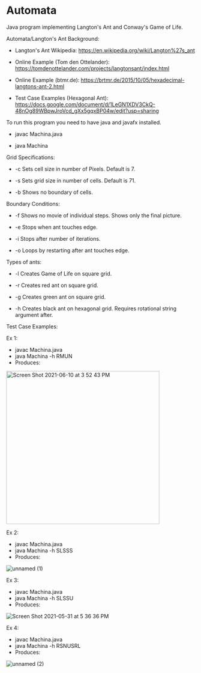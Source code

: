 # Automata
Java program implementing Langton's Ant and Conway's Game of Life.

Automata/Langton's Ant Background: 

- Langton's Ant Wikipedia: https://en.wikipedia.org/wiki/Langton%27s_ant

- Online Example (Tom den Ottelander): https://tomdenottelander.com/projects/langtonsant/index.html

- Online Example (btmr.de): https://brtmr.de/2015/10/05/hexadecimal-langtons-ant-2.html

- Test Case Examples (Hexagonal Ant): https://docs.google.com/document/d/1LeGN1XDV3CkQ-48nOg89WBpwJroVcd_gXx5gqxBP04w/edit?usp=sharing


To run this program you need to have java and javafx installed.

  - javac Machina.java

  - java Machina 

Grid Specifications:

  - -c  Sets cell size in number of Pixels. Default is 7.
 
  - -s  Sets grid size in number of cells. Default is 71.
  
  - -b  Shows no boundary of cells.
  
Boundary Conditions:
  
  - -f Shows no movie of individual steps. Shows only the final picture.
  
  - -e Stops when ant touches edge.
  
  - -i Stops after number of iterations.
  
  - -o Loops by restarting after ant touches edge.
  
Types of ants:
  
  - -l Creates Game of Life on square grid.
  
  - -r Creates red ant on square grid.
  
  - -g Creates green ant on square grid.
  
  - -h Creates black ant on hexagonal grid. Requires rotational string argument after.
  
Test Case Examples:

  Ex 1: 
  - javac Machina.java
  - java Machina -h RMUN
  - Produces: 
  <img width="408" alt="Screen Shot 2021-06-10 at 3 52 43 PM" src="https://user-images.githubusercontent.com/83527286/121606942-f0e23000-ca03-11eb-8d8f-81e54c0b2990.png">
  
  Ex 2: 
  - javac Machina.java
  - java Machina -h SLSSS
  - Produces:
  
  ![unnamed (1)](https://user-images.githubusercontent.com/83527286/121607245-8bdb0a00-ca04-11eb-9cec-20a8dcf634db.png)

  Ex 3: 
  - javac Machina.java
  - java Machina -h SLSSU
  - Produces:

  ![Screen Shot 2021-05-31 at 5 36 36 PM](https://user-images.githubusercontent.com/83527286/121607473-f55b1880-ca04-11eb-9a96-3a4e653f5102.png)

  Ex 4: 
  - javac Machina.java
  - java Machina -h RSNUSRL
  - Produces:

  ![unnamed (2)](https://user-images.githubusercontent.com/83527286/121607439-df4d5800-ca04-11eb-91cb-c80659e8418f.png)


